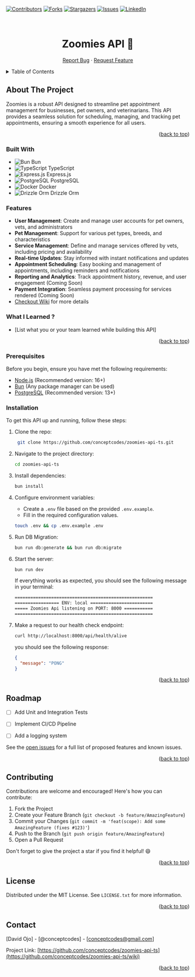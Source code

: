 <a name="readme-top"></a>

[![Contributors][contributors-shield]][contributors-url]
[![Forks][forks-shield]][forks-url]
[![Stargazers][stars-shield]][stars-url]
[![Issues][issues-shield]][issues-url]
[![LinkedIn][linkedin-shield]][linkedin-url]

<br />
<div align="center">
<h1 align="center">
  Zoomies API 🐶
</h1>
  <p align="center">
    <a href="https://github.com/conceptcodes/zoomies-api-ts/issues">Report Bug</a>
    ·
    <a href="https://github.com/conceptcodes/zoomies-api-ts/issues">Request Feature</a>
  </p>
</div>

<details>
  <summary>Table of Contents</summary>
  <ol>
    <li>
      <a href="#about-the-project">About The Project</a>
      <ul>
        <li><a href="#built-with">Built With</a></li>
      </ul>
    </li>
    <li>
      <a href="#getting-started">Getting Started</a>
      <ul>
        <li><a href="#prerequisites">Prerequisites</a></li>
        <li><a href="#installation">Installation</a></li>
      </ul>
    </li>
    <li><a href="#roadmap">Roadmap</a></li>
    <li><a href="#contributing">Contributing</a></li>
    <li><a href="#license">License</a></li>
    <li><a href="#contact">Contact</a></li>
  </ol>
</details>

## About The Project

Zoomies is a robust API designed to streamline pet appointment management for businesses, pet owners, and veterinarians. This API provides a seamless solution for scheduling, managing, and tracking pet appointments, ensuring a smooth experience for all users.

<p align="right">(<a href="#readme-top">back to top</a>)</p>

### Built With

- ![Bun [Bun](https://bun.sh)](https://img.shields.io/badge/bun-FFA500?style=for-the-badge&logo=bun&logoColor=white)
- ![TypeScript [TypeScript](https://www.typescriptlang.org/)](https://img.shields.io/badge/typescript-%23007ACC.svg?style=for-the-badge&logo=typescript&logoColor=white)
- ![Express.js [Express.js](https://expressjs.com/)](https://img.shields.io/badge/express.js-%23404d59.svg?style=for-the-badge&logo=express&logoColor=%2361DAFB)
- ![PostgreSQL [PostgreSQL](https://www.postgresql.org/)](https://img.shields.io/badge/postgresql-%23316192.svg?style=for-the-badge&logo=postgresql&logoColor=white)
- ![Docker [Docker](https://www.docker.com/)](https://img.shields.io/badge/docker-%230db7ed.svg?style=for-the-badge&logo=docker&logoColor=white)
- ![Drizzle Orm [Drizzle Orm](https://drizzle-orm.github.io/)](https://img.shields.io/badge/Drizzle%20Orm-FFA500?style=for-the-badge&logo=drizzle-orm&logoColor=white)


### Features

- **User Management**: Create and manage user accounts for pet owners, vets, and administrators
- **Pet Management**: Support for various pet types, breeds, and characteristics
- **Service Management**: Define and manage services offered by vets, including pricing and availability
- **Real-time Updates**: Stay informed with instant notifications and updates
- **Appointment Scheduling**: Easy booking and management of appointments, including reminders and notifications
- **Reporting and Analytics**: Track appointment history, revenue, and user engagement (Coming Soon)
- **Payment Integration**: Seamless payment processing for services rendered (Coming Soon)
- [Checkout Wiki](https://github.com/conceptcodes/zoomies-api-ts/wiki) for more details


### What I Learned ?

- [List what you or your team learned while building this API]

<p align="right">(<a href="#readme-top">back to top</a>)</p>

### Prerequisites

Before you begin, ensure you have met the following requirements:

- [Node.js](https://nodejs.org/) (Recommended version: 16+)
- [Bun](https://bun.sh) (Any package manager can be used)
- [PostgreSQL](https://www.postgresql.org/) (Recommended version: 13+)

### Installation

To get this API up and running, follow these steps:

1. Clone the repo:

   ```sh
    git clone https://github.com/conceptcodes/zoomies-api-ts.git
   ```

2. Navigate to the project directory:

   ```sh
   cd zoomies-api-ts
   ```

3. Install dependencies:

   ```sh
   bun install
   ```

4. Configure environment variables:

   - Create a `.env` file based on the provided `.env.example`.
   - Fill in the required configuration values.

   ```sh
   touch .env && cp .env.example .env
   ```

5. Run DB Migration:

   ```sh
   bun run db:generate && bun run db:migrate
   ```

6. Start the server:

   ```sh
   bun run dev
   ```

   If everything works as expected, you should see the following message in your terminal:

   ```sh
   =====================================================
   ================= ENV: local ========================
   ===== Zoomies Api listening on PORT: 8000 ===========
   =====================================================
   ```

7. Make a request to our health check endpoint:

   ```sh
   curl http://localhost:8000/api/health/alive
   ```

   you should see the following response:

   ```json
   {
     "message": "PONG"
   }
   ```

<p align="right">(<a href="#readme-top">back to top</a>)</p>

## Roadmap

- [ ] Add Unit and Integration Tests
- [ ] Implement CI/CD Pipeline
- [ ] Add a logging system


See the [open issues](https://github.com/conceptcodes/zoomies-api-ts/issues) for a full list of proposed features and known issues.

<p align="right">(<a href="#readme-top">back to top</a>)</p>

## Contributing

Contributions are welcome and encouraged! Here's how you can contribute:

1. Fork the Project
2. Create your Feature Branch (`git checkout -b feature/AmazingFeature`)
3. Commit your Changes (`git commit -m 'feat(scope): Add some AmazingFeature (fixes #123)'`)
4. Push to the Branch (`git push origin feature/AmazingFeature`)
5. Open a Pull Request

Don't forget to give the project a star if you find it helpful! 😄

<p align="right">(<a href="#readme-top">back to top</a>)</p>

## License

Distributed under the MIT License. See `LICENSE.txt` for more information.

<p align="right">(<a href="#readme-top">back to top</a>)</p>

## Contact

[David Ojo] - [@conceptcodes] - [conceptcodes@gmail.com]

Project Link: [https://github.com/conceptcodes/zoomies-api-ts](https://github.com/conceptcodes/zoomies-api-ts/wiki)

<p align="right">(<a href="#readme-top">back to top</a>)</p>

[contributors-shield]: https://img.shields.io/github/contributors/conceptcodes/zoomies-api-ts.svg?style=for-the-badge
[contributors-url]: https://github.com/conceptcodes/zoomies-api-ts/graphs/contributors
[forks-shield]: https://img.shields.io/github/forks/conceptcodes/zoomies-api-ts.svg?style=for-the-badge
[forks-url]: https://github.com/conceptcodes/zoomies-api-ts/network/members
[stars-shield]: https://img.shields.io/github/stars/conceptcodes/zoomies-api-ts.svg?style=for-the-badge
[stars-url]: https://github.com/conceptcodes/zoomies-api-ts/stargazers
[issues-shield]: https://img.shields.io/github/issues/conceptcodes/zoomies-api-ts.svg?style=for-the-badge
[issues-url]: https://github.com/conceptcodes/zoomies-api-ts/issues
[linkedin-shield]: https://img.shields.io/badge/-LinkedIn-black.svg?style=for-the-badge&logo=linkedin&colorB=555
[linkedin-url]: https://www.linkedin.com/in/david-ojo-66a12a147/
